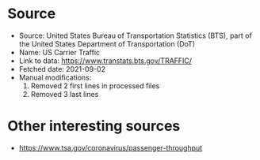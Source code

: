 
# Source

 * Source: United States Bureau of Transportation Statistics (BTS), part of the United States Department of Transportation (DoT)
 * Name: US Carrier Traffic
 * Link to data: https://www.transtats.bts.gov/TRAFFIC/
 * Fetched date: 2021-09-02
 * Manual modifications: 
   1. Removed 2 first lines in processed files
   1. Removed 3 last lines
  
# Other interesting sources

 * https://www.tsa.gov/coronavirus/passenger-throughput
